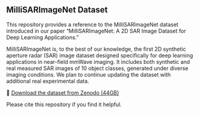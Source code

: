 ## MilliSARImageNet Dataset

This repository provides a reference to the MilliSARImageNet dataset introduced in our paper “MilliSARImageNet: A 2D SAR Image Dataset for Deep Learning Applications.”

MilliSARImageNet is, to the best of our knowledge, the first 2D synthetic aperture radar (SAR) image dataset designed specifically for deep learning applications in near-field mmWave imaging. It includes both synthetic and real measured SAR images of 10 object classes, generated under diverse imaging conditions. We plan to continue updating the dataset with additional real experimental data.

🔗 [Download the dataset from Zenodo (44GB)](https://zenodo.org/records/15739699?preview=1&token=eyJhbGciOiJIUzUxMiJ9.eyJpZCI6Ijk1NmE0MTM1LTA3Y2QtNGU5YS1hNjBmLTE1YzVmOWQ5ZWE2ZSIsImRhdGEiOnt9LCJyYW5kb20iOiIxN2JkNmFkNGY2MjdhMGUyYTA2NDhmNjZlNDQ5YzdjYiJ9.ohuF9l-TdP_AAz43PB3LCUskPPLB3SpRTZRqtlABMovuRrGyxy9npHxSVK8pPdoTx_zw_gkTpMiOpaWvmUyZNg)


Please cite this repository if you find it helpful.
